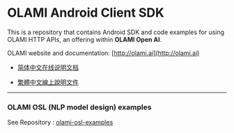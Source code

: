 # OLAMI Android Client SDK

This is a repository that contains Android SDK and code examples for using OLAMI HTTP APIs, an offering within **OLAMI Open AI**. 

OLAMI website and documentation: [http://olami.ai](http://olami.ai)

- [简体中文在线说明文档](http://cn.olami.ai/wiki/?mp=sdk&content=sdk/android/reference.html)

- [繁體中文線上說明文件](http://tw.olami.ai/wiki/?mp=sdk&content=sdk/android/reference.html)

* * *

### OLAMI OSL (NLP model design) examples

See Repository : [olami-osl-examples](https://github.com/olami-developers/olami-osl-examples)
